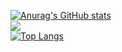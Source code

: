 [![Anurag's GitHub stats](https://github-readme-stats.vercel.app/api?username=AKEevee&show_icons=true&theme=tokyonight)](https://github.com/anuraghazra/github-readme-stats)
<br>
<img src="https://github-readme-streak-stats.herokuapp.com?user=AKEevee&theme=tokyonight&hide_border=true&background=0e1116">
<br>
[![Top Langs](https://github-readme-stats.vercel.app/api/top-langs/?username=AKEevee&layout=compact&theme=tokyonight)](https://github.com/anuraghazra/github-readme-stats)
<br>
<img src="https://komarev.com/ghpvc/?username=AKEevee&style=flat-square&color=blue" alt=""/>
